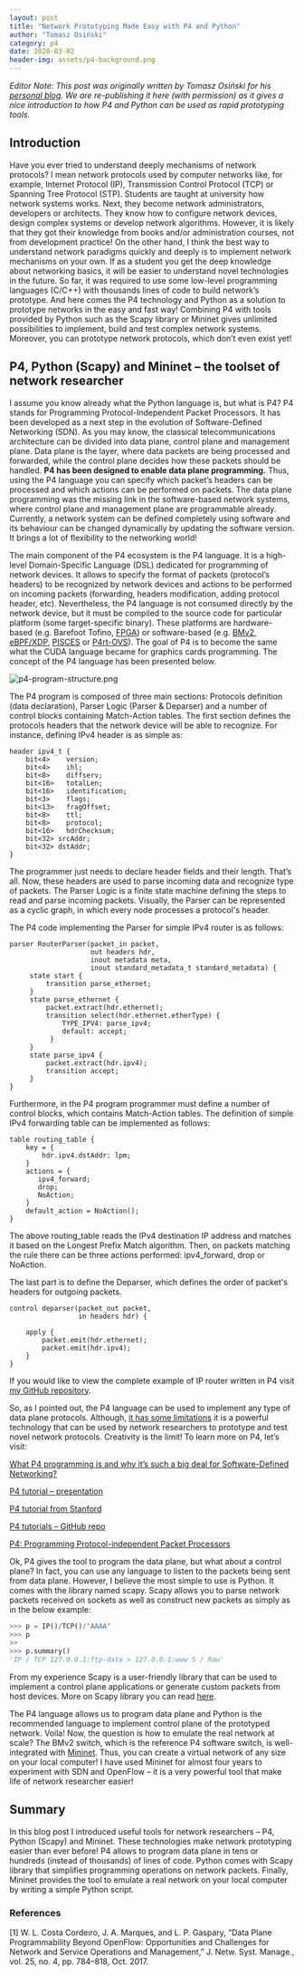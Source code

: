 ```yaml
---
layout: post
title: "Network Prototyping Made Easy with P4 and Python"
author: "Tomasz Osiński"
category: p4
date: 2020-03-02
header-img: assets/p4-background.png
---
```


*Editor Note: This post was originally written by Tomasz Osiński for
 his [personal blog](https://osinstom.github.io/en/network-prototyping-p4/). 
 We are re-publishing it here (with permission) as it gives a nice
 introduction to how P4 and Python can be used as rapid prototyping
 tools.*

## Introduction ##

Have you ever tried to understand deeply mechanisms of network
protocols? I mean network protocols used by computer networks like,
for example, Internet Protocol (IP), Transmission Control Protocol
(TCP) or Spanning Tree Protocol (STP). Students are taught at
university how network systems works. Next, they become network
administrators, developers or architects. They know how to configure
network devices, design complex systems or develop network algorithms.
However, it is likely that they got their knowledge from books and/or
administration courses, not from development practice! On the other
hand, I think the best way to understand network paradigms quickly and
deeply is to implement network mechanisms on your own. If as a student
you get the deep knowledge about networking basics, it will be easier
to understand novel technologies in the future. So far, it was
required to use some low-level programming languages (C/C++) with
thousands lines of code to build network’s prototype. And here comes
the P4 technology and Python as a solution to prototype networks in
the easy and fast way! Combining P4 with tools provided by Python such
as the Scapy library or Mininet gives unlimited possibilities to
implement, build and test complex network systems. Moreover, you can
prototype network protocols, which don’t even exist yet!

## P4, Python (Scapy) and Mininet – the toolset of network researcher ##

I assume you know already what the Python language is, but what is P4?
P4 stands for Programming Protocol-Independent Packet Processors. It
has been developed as a next step in the evolution of Software-Defined
Networking (SDN). As you may know, the classical telecommunications
architecture can be divided into data plane, control plane and
management plane. Data plane is the layer, where data packets are
being processed and forwarded, while the control plane decides how
these packets should be handled. **P4 has been designed to enable data
plane programming.** Thus, using the P4 language you can specify which
packet’s headers can be processed and which actions can be performed on
packets. The data plane programming was the missing link in the
software-based network systems, where control plane and management
plane are programmable already. Currently, a network
system can be defined completely using software and its behaviour can
be changed dynamically by updating the software version. It brings a
lot of flexibility to the networking world!

The main component of the P4 ecosystem is the P4 language. It is a
high-level Domain-Specific Language (DSL) dedicated for programming of
network devices. It allows to specify the format of packets
(protocol’s headers) to be recognized by network devices and actions
to be performed on incoming packets (forwarding, headers modification,
adding protocol header, etc). Nevertheless, the P4 language is not
consumed directly by the network device, but it must be compiled to
the source code for particular platform (some target-specific binary). These platforms are
hardware-based (e.g. Barefoot Tofino,
[FPGA](https://p4.org/p4/p4-netfpga-a-low-cost-solution-for-testing-p4-programs-in-hardware.html))
or software-based (e.g.
[BMv2](https://github.com/p4lang/behavioral-model),
[eBPF/XDP](https://github.com/vmware/p4c-xdp),
[PISCES](http://pisces.cs.princeton.edu/) or [P4rt-OVS](https://github.com/Orange-OpenSource/p4rt-ovs)). The goal of P4 is to
become the same what the CUDA language became for graphics cards
programming. The concept of the P4 language has been presented below.

![p4-program-structure.png]({{site.baseurl}}/assets/blog-p4-program-structure.png)

The P4 program is composed of three main sections: Protocols definition
(data declaration), Parser Logic (Parser & Deparser) and a number of
control blocks containing Match-Action tables. The first section
defines the protocols headers that the network device will be able to
recognize. For instance, defining IPv4 header is as simple as:

```
header ipv4_t {
    bit<4>    version;
    bit<4>    ihl;
    bit<8>    diffserv;
    bit<16>   totalLen;
    bit<16>   identification;
    bit<3>    flags;
    bit<13>   fragOffset;
    bit<8>    ttl;
    bit<8>    protocol;
    bit<16>   hdrChecksum;
    bit<32> srcAddr;
    bit<32> dstAddr;
}
```

The programmer just needs to declare header fields and their length.
That’s all. Now, these headers are used to parse incoming data and
recognize type of packets. The Parser Logic is a finite state machine
defining the steps to read and parse incoming packets. Visually, the Parser can be represented
as a cyclic graph, in which every node processes a protocol's header.  

The P4 code implementing the Parser for simple IPv4 router is as follows:

```
parser RouterParser(packet_in packet,
                    out headers hdr,
                    inout metadata meta,
                    inout standard_metadata_t standard_metadata) {
     state start {
         transition parse_ethernet;
     }
     state parse_ethernet {
         packet.extract(hdr.ethernet);
         transition select(hdr.ethernet.etherType) {
             TYPE_IPV4: parse_ipv4;
             default: accept;
          }
     }
     state parse_ipv4 {
         packet.extract(hdr.ipv4);
         transition accept;
     }
}
```

Furthermore, in the P4 program programmer must define a number of control
blocks, which contains Match-Action tables. The definition of simple
IPv4 forwarding table can be implemented as follows:

```
table routing_table {
    key = {
        hdr.ipv4.dstAddr: lpm;
    }
    actions = {
       ipv4_forward;
       drop;
       NoAction;
    }
    default_action = NoAction();
}
```

The above routing_table reads the IPv4 destination IP address and
matches it based on the Longest Prefix Match algorithm. Then, on
packets matching the rule there can be three actions performed:
ipv4_forward, drop or NoAction. 

The last part is to define the Deparser, which defines the order of packet's headers for outgoing packets.

```
control deparser(packet_out packet,
                 in headers hdr) {

    apply {
        packet.emit(hdr.ethernet);
        packet.emit(hdr.ipv4);
    }
}
```

If you would like to view the complete
example of IP router written in P4 visit [my GitHub
repository](https://github.com/osinstom/p4-demos/blob/master/ip-routing/p4include/router.p4).

So, as I pointed out, the P4 language can be used to implement any
type of data plane protocols. Although, [it has some
limitations](https://blogs.vmware.com/research/2017/04/07/programming-networks-p4/)
it is a powerful technology that can be used by network researchers to
prototype and test novel network protocols. Creativity is the limit!
To learn more on P4, let’s visit:

[What P4 programming is and why it’s such a big deal for
Software-Defined
Networking?](https://www.networkworld.com/article/3163496/cloud-computing/what-p4-programming-is-and-why-it-s-such-a-big-deal-for-software-defined-networking.html)

[P4 tutorial – presentation](https://p4.org/assets/P4_tutorial_01_basics.gslide.pdf)

[P4 tutorial from Stanford](https://cs344-stanford.github.io/deliverables/p4-mininet/)

[P4 tutorials – GitHub repo](https://github.com/p4lang/tutorials)

[P4: Programming Protocol-independent Packet Processors](https://www.sigcomm.org/sites/default/files/ccr/papers/2014/July/0000000-0000004.pdf)

Ok, P4 gives the tool to program the data plane, but what about a
control plane? In fact, you can use any language to listen to the
packets being sent from data plane. However, I believe the most simple
to use is Python. It comes with the library named scapy. Scapy allows
you to parse network packets received on sockets as well as construct
new packets as simply as in the below example:

```python
>>> p = IP()/TCP()/"AAAA"
>>> p
>>
>>> p.summary()
'IP / TCP 127.0.0.1:ftp-data > 127.0.0.1:www S / Raw'
```

From my experience Scapy is a user-friendly library that can be used
to implement a control plane applications or generate custom packets
from host devices. More on Scapy library you can read
[here](https://scapy.readthedocs.io/en/latest/introduction.html).

The P4 language allows us to program data plane and Python is the
recommended language to implement control plane of the prototyped
network. Voila! Now, the question is how to emulate the real network
at scale? The BMv2 switch, which is the reference P4 software switch,
is well-integrated with [Mininet](http://mininet.org/). Thus, you can
create a virtual network of any size on your local computer! I have
used Mininet for almost four years to experiment with SDN and OpenFlow
– it is a very powerful tool that make life of network researcher
easier!

## Summary

In this blog post I introduced useful tools for network researchers –
P4, Python (Scapy) and Mininet. These technologies make network
prototyping easier than ever before! P4 allows to program data plane
in tens or hundreds (instead of thousands) of lines of code. Python
comes with Scapy library that simplifies programming operations on
network packets. Finally, Mininet provides the tool to emulate a real
network on your local computer by writing a simple Python script.

### References

[1] W. L. Costa Cordeıro, J. A. Marques, and L. P. Gaspary, “Data Plane Programmability Beyond OpenFlow: Opportunities and Challenges for Network and Service Operations and Management,” J. Netw. Syst. Manage., vol. 25, no. 4, pp. 784–818, Oct. 2017.
